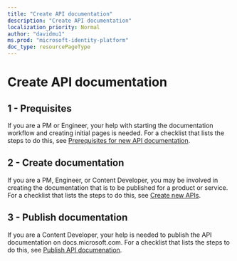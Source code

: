 ```yaml
---
title: "Create API documentation"
description: "Create API documentation"
localization_priority: Normal
author: "davidmu1"
ms.prod: "microsoft-identity-platform"
doc_type: resourcePageType
---
```


# Create API documentation

## 1 - Prequisites

If you are a PM or Engineer, your help with starting the documentation workflow and creating initial pages is needed. For a checklist that lists the steps to do this, see [Prerequisites for new API documentation](graph-prerequisites-new.md).

## 2 - Create documentation

If you are a PM, Engineer, or Content Developer, you may be involved in creating the documentation that is to be published for a product or service. For a checklist that lists the steps to do this, see [Create new APIs](graph-create-content.md).

## 3 - Publish documentation

If you are a Content Developer, your help is needed to publish the API documentation on docs.microsoft.com. For a checklist that lists the steps to do this, see [Publish API documenation](graph-publish.md).
